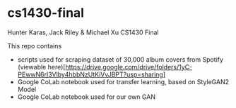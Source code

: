 # cs1430-final
Hunter Karas, Jack Riley & Michael Xu CS1430 Final

This repo contains 
- scripts used for scraping dataset of 30,000 album covers from Spotify (viewable here)[https://drive.google.com/drive/folders/1yC-PEwwN6rl3Vlby4hbbNzUtKiVvJBPT?usp=sharing]
- Google CoLab notebook used for transfer learning, based on StyleGAN2 Model
- Google CoLab notebook used for our own GAN
